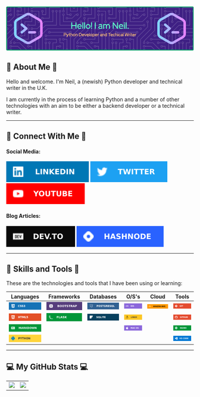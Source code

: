 ![Header](assets/images/headers/profile-header.png)

## :information_desk_person:  About Me  :information_desk_person:

Hello and welcome. I'm Neil, a (newish) Python developer and technical writer in the U.K.  

I am currently in the process of learning Python and a number of other technologies with
an aim to be either a backend developer or a technical writer.

---
## :iphone: Connect With Me  :iphone:

#### Social Media:  

[![LinkedIn!](/assets/images/social/linkedin.svg "LinkedIn")](https://www.linkedin.com/in/neil-allwood/) 
[![Twitter](/assets/images/social/twitter.svg "Twitter")](https://twitter.com/dev_neil_a) 
[![YouTube](/assets/images/social/youtube.svg "YouTube")](https://www.youtube.com/channel/UCiIcRgJwakk5Y01goFsiRcQ) 

#### Blog Articles:

[![Dev.To](/assets/images/social/devto.svg "Dev.To")](https://dev.to/dev_neil_a)
[![Hashnode](/assets/images/social/hashnode.svg "Hashnode")](https://hashnode.com/@devneila)  

---  

## :wrench:  Skills and Tools  :wrench:

These are the technologies and tools that I have been using or learning:  
  


| Languages | Frameworks | Databases | O/S's | Cloud | Tools |
| :-: | :-: | :-: | :-: | :-: | :-: |
| ![CSS](/assets/images/badges/css.svg "CSS") | ![Bootstrap](/assets/images/badges/bootstrap.svg "Bootstrap") | ![PostgreSQL](/assets/images/badges/postgresql.svg "PostgreSQL") | ![iOS](/assets/images/badges/ios.svg "iOS") | ![AWS](/assets/images/badges/aws.svg "AWS") | ![Git](/assets/images/badges/git.svg "Git") |
| ![HTML](/assets/images/badges/html5.svg "HTML") | ![Flask](/assets/images/badges/flask.svg "Flask") | ![SQLite](/assets/images/badges/sqlite.svg "SQLite") | ![Linux](/assets/images/badges/linux.svg "Linux") | | ![GitHub](/assets/images/badges/github.svg "GitHub") |
| ![Markdown](/assets/images/badges/markdown.svg "MarkDown") | | | ![macOS](/assets/images/badges/macos.svg "macOS") | | ![Nginx](/assets/images/badges/nginx.svg "Nginx") | 
| ![Python](/assets/images/badges/python.svg "Python") | | | | | ![VS Code](/assets/images/badges/vscode.svg "VS Code") |



---

## :computer:  My GitHub Stats  :computer:  

<table>
    <tr>
        <td valign="top">
            <a href="https://github.com/York13Pud?tab=repositories">
                <img src="https://github-readme-stats.vercel.app/api?username=York13Pud&show_icons=true&theme=aura" />
            </a>
        </td>
        <td valign="top">
            <a href="https://github.com/York13Pud?tab=repositories">
                <img src="https://github-readme-stats.vercel.app/api/top-langs/?username=York13Pud&layout=compact&theme=aura" />
            </a>
        </td>
    </tr>
</table>